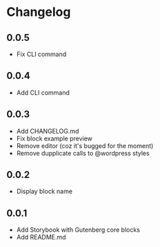 # Changelog

## 0.0.5
- Fix CLI command

## 0.0.4
- Add CLI command

## 0.0.3
- Add CHANGELOG.md
- Fix block example preview
- Remove editor (coz it's bugged for the moment)
- Remove dupplicate calls to @wordpress styles

## 0.0.2
- Display block name

## 0.0.1
- Add Storybook with Gutenberg core blocks
- Add README.md